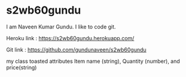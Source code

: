 # s2wb60gundu

I am Naveen Kumar Gundu. I like to code git.

Heroku link : https://s2wb60gundu.herokuapp.com/

Git link :  https://github.com/gundunaveen/s2wb60gundu

my class toasted attributes Item name (string), Quantity (number), and price(string)
